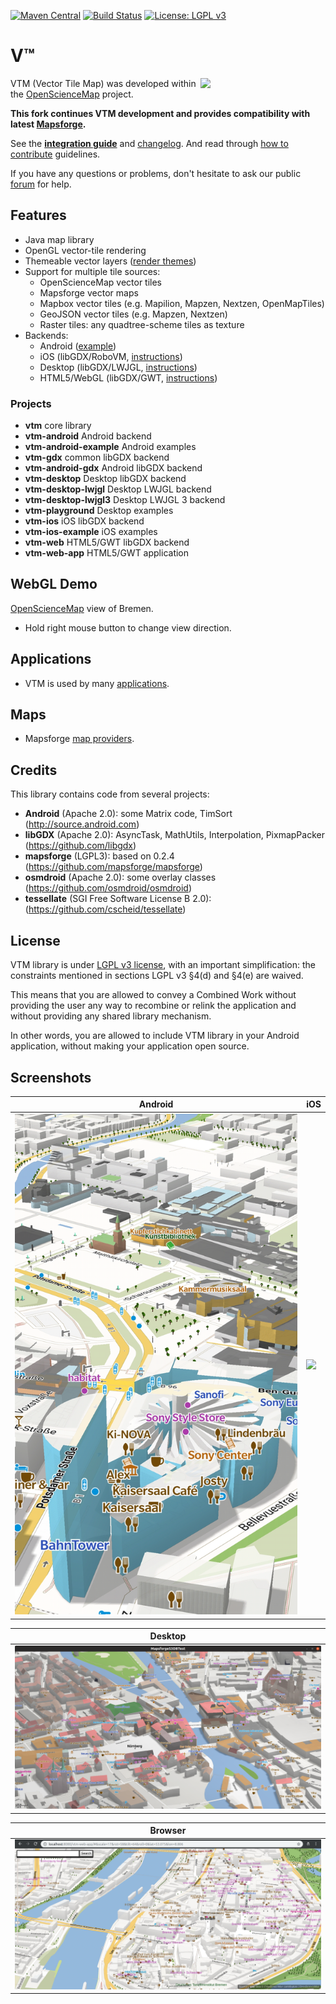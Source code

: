 [![Maven Central](https://img.shields.io/maven-central/v/org.mapsforge/vtm.svg)](https://search.maven.org/search?q=g:org.mapsforge)
[![Build Status](https://travis-ci.org/mapsforge/vtm.svg?branch=master)](https://travis-ci.org/mapsforge/vtm)
[![License: LGPL v3](https://img.shields.io/badge/License-LGPL%20v3-blue.svg)](http://www.gnu.org/licenses/lgpl-3.0)

# V™

<img src="docs/logo/VTM.svg" style="bottom:0;" width="200" align="right">

VTM (Vector Tile Map) was developed within the [OpenScienceMap](https://github.com/opensciencemap) project.

**This fork continues VTM development and provides compatibility with latest [Mapsforge](https://github.com/mapsforge/mapsforge).**

See the **[integration guide](docs/Integration.md)** and [changelog](docs/Changelog.md). And read through [how to contribute](docs/CONTRIBUTING.md) guidelines.

If you have any questions or problems, don't hesitate to ask our public [forum](https://groups.google.com/group/mapsforge-dev) for help.

## Features
- Java map library
- OpenGL vector-tile rendering
- Themeable vector layers ([render themes](docs/Rendertheme.md))
- Support for multiple tile sources:
  - OpenScienceMap vector tiles
  - Mapsforge vector maps
  - Mapbox vector tiles (e.g. Mapilion, Mapzen, Nextzen, OpenMapTiles)
  - GeoJSON vector tiles (e.g. Mapzen, Nextzen)
  - Raster tiles: any quadtree-scheme tiles as texture
- Backends:
  - Android ([example](vtm-android-example/src/org/oscim/android/test/GettingStarted.java))
  - iOS (libGDX/RoboVM, [instructions](docs/ios.md))
  - Desktop (libGDX/LWJGL, [instructions](docs/desktop.md))
  - HTML5/WebGL (libGDX/GWT, [instructions](docs/web.md))

### Projects
- **vtm** core library
- **vtm-android** Android backend
- **vtm-android-example** Android examples
- **vtm-gdx** common libGDX backend
- **vtm-android-gdx** Android libGDX backend
- **vtm-desktop** Desktop libGDX backend
- **vtm-desktop-lwjgl** Desktop LWJGL backend
- **vtm-desktop-lwjgl3** Desktop LWJGL 3 backend
- **vtm-playground** Desktop examples
- **vtm-ios** iOS libGDX backend
- **vtm-ios-example** iOS examples
- **vtm-web** HTML5/GWT libGDX backend
- **vtm-web-app** HTML5/GWT application

## WebGL Demo
[OpenScienceMap](http://opensciencemap.org/s3db/#scale=17,rot=61,tilt=51,lat=53.075,lon=8.807) view of Bremen.
- Hold right mouse button to change view direction.

## Applications
- VTM is used by many [applications](docs/Applications.md).

## Maps
- Mapsforge [map providers](docs/Mapsforge-Maps.md).

## Credits
This library contains code from several projects:
- **Android** (Apache 2.0): some Matrix code, TimSort (http://source.android.com)
- **libGDX** (Apache 2.0): AsyncTask, MathUtils, Interpolation, PixmapPacker (https://github.com/libgdx)
- **mapsforge** (LGPL3): based on 0.2.4 (https://github.com/mapsforge/mapsforge)
- **osmdroid** (Apache 2.0): some overlay classes (https://github.com/osmdroid/osmdroid)
- **tessellate** (SGI Free Software License B 2.0): (https://github.com/cscheid/tessellate)

## License

VTM library is under [LGPL v3 license](http://www.gnu.org/licenses/lgpl-3.0), with an important simplification: the constraints mentioned in sections LGPL v3 §4(d) and §4(e) are waived.

This means that you are allowed to convey a Combined Work without providing the user any way to recombine or relink the application and without providing any shared library mechanism.

In other words, you are allowed to include VTM library in your Android application, without making your application open source.

## Screenshots

| Android       | iOS           |
| ------------- | ------------- |
|<img src="docs/images/android.png" width="1000">|<img src="docs/images/ios.png" width="1000">|

| Desktop       |
| ------------- |
|![Desktop](docs/images/desktop.png)|

| Browser       |
| ------------- |
|![Browser](docs/images/browser.png)|
